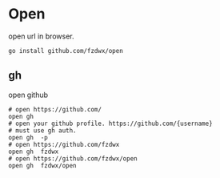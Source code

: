 # Open

open url in browser.

```shell
go install github.com/fzdwx/open 
```

## gh

open github

```shell
# open https://github.com/
open gh 
# open your github profile. https://github.com/{username}
# must use gh auth.
open gh  -p
# open https://github.com/fzdwx
open gh  fzdwx
# open https://github.com/fzdwx/open
open gh  fzdwx/open
```
